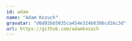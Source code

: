 ```yaml
---
id: adam
name: "Adam Kozuch"
gravatar: "d6d02bb5035ca454e324b6386cd16c3d" 
url: https://github.com/adamkozuch
---
```


